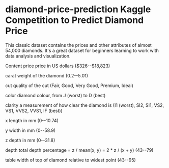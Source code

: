 # diamond-price-prediction Kaggle Competition to Predict Diamond Price
This classic dataset contains the prices and other attributes of almost 54,000 diamonds. It's a great dataset for beginners learning to work with data analysis and visualization.

Content price price in US dollars (\$326--\$18,823)

carat weight of the diamond (0.2--5.01)

cut quality of the cut (Fair, Good, Very Good, Premium, Ideal)

color diamond colour, from J (worst) to D (best)

clarity a measurement of how clear the diamond is (I1 (worst), SI2, SI1, VS2, VS1, VVS2, VVS1, IF (best))

x length in mm (0--10.74)

y width in mm (0--58.9)

z depth in mm (0--31.8)

depth total depth percentage = z / mean(x, y) = 2 * z / (x + y) (43--79)

table width of top of diamond relative to widest point (43--95)
